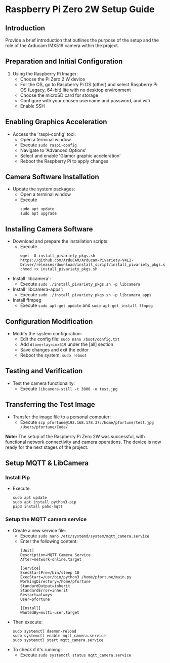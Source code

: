# Raspberry Pi Zero 2W Setup Guide

## Introduction
Provide a brief introduction that outlines the purpose of the setup and the role of the Arducam IMX519 camera within the project.

## Preparation and Initial Configuration
1. Using the Raspberry Pi Imager:
   - Choose the Pi Zero 2 W device
   - For the OS, go to Raspberry Pi OS (other) and select Raspberry Pi OS (Legacy, 64-bit) lite with no desktop environment
   - Choose the microSD card for storage
   - Configure with your chosen username and password, and wifi
   - Enable SSH

## Enabling Graphics Acceleration
- Access the 'raspi-config' tool:
  - Open a terminal window
  - Execute `sudo raspi-config`
  - Navigate to 'Advanced Options'
  - Select and enable 'Glamor graphic acceleration'
  - Reboot the Raspberry Pi to apply changes

## Camera Software Installation
- Update the system packages:
  - Open a terminal window
  - Execute 
    ```
    sudo apt update
    sudo apt upgrade
    ```

## Installing Camera Software
- Download and prepare the installation scripts:
  - Execute 
    ```
    wget -O install_pivariety_pkgs.sh https://github.com/ArduCAM/Arducam-Pivariety-V4L2-Driver/releases/download/install_script/install_pivariety_pkgs.sh
    chmod +x install_pivariety_pkgs.sh
    ```
- Install 'libcamera':
  - Execute `sudo ./install_pivariety_pkgs.sh -p libcamera`
- Install 'libcamera-apps':
  - Execute `sudo ./install_pivariety_pkgs.sh -p libcamera_apps`
- Install ffmpeg
  - Execute `sudo apt-get update` and `sudo apt-get install ffmpeg`

## Configuration Modification
- Modify the system configuration:
  - Edit the config file: `sudo nano /boot/config.txt`
  - Add `dtoverlay=imx519` under the [all] section
  - Save changes and exit the editor
  - Reboot the system: `sudo reboot`

## Testing and Verification
- Test the camera functionality:
  - Execute `libcamera-still -t 3000 -o test.jpg`

## Transferring the Test Image
- Transfer the image file to a personal computer:
  - Execute `scp pfortune@192.168.178.37:/home/pfortune/test.jpg /Users/pfortune/Code/`

**Note:** The setup of the Raspberry Pi Zero 2W was successful, with functional network connectivity and camera operations. The device is now ready for the next stages of the project.

## Setup MQTT & LibCamera

### Install Pip
- Execute:
    ```
    sudo apt update
    sudo apt install python3-pip
    pip3 install paho-mqtt
    ```

### Setup the MQTT camera service
- Create a new service file:
  - Execute `sudo nano /etc/systemd/system/mqtt_camera.service`
  - Enter the following content:
    ```
    [Unit]
    Description=MQTT Camera Service
    After=network-online.target

    [Service]
    ExecStartPre=/bin/sleep 10
    ExecStart=/usr/bin/python3 /home/pfortune/main.py
    WorkingDirectory=/home/pfortune
    StandardOutput=inherit
    StandardError=inherit
    Restart=always
    User=pfortune

    [Install]
    WantedBy=multi-user.target
    ```
- Then execute:
    ```
    sudo systemctl daemon-reload
    sudo systemctl enable mqtt_camera.service
    sudo systemctl start mqtt_camera.service
    ```
- To check if it's running:
  - Execute `sudo systemctl status mqtt_camera.service`
